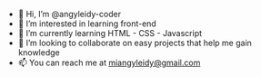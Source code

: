 - 👋 Hi, I’m @angyleidy-coder
- 👀 I’m interested in learning front-end
- 🌱 I’m currently learning HTML - CSS - Javascript
- 💞️ I’m looking to collaborate on easy projects that help me gain knowledge
- 📫 You can reach me at miangyleidy@gmail.com

<!---
angyleidy-coder/angyleidy-coder is a ✨ special ✨ repository because its `README.md` (this file) appears on your GitHub profile.
You can click the Preview link to take a look at your changes.
--->
